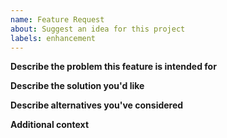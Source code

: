 ```yaml
---
name: Feature Request
about: Suggest an idea for this project
labels: enhancement
---
```


**Describe the problem this feature is intended for**
<!--- A clear and concise description of what the problem is - e.g. "I'm always frustrated when [...]" -->

**Describe the solution you'd like**
<!--- What would the feature look like? How would it work? How would it change the API? -->

**Describe alternatives you've considered**
<!--- Are there alternatives you've tried, and/or workarounds in-place? -->

**Additional context**
<!--- Add any other context or screenshots about the feature request here -->